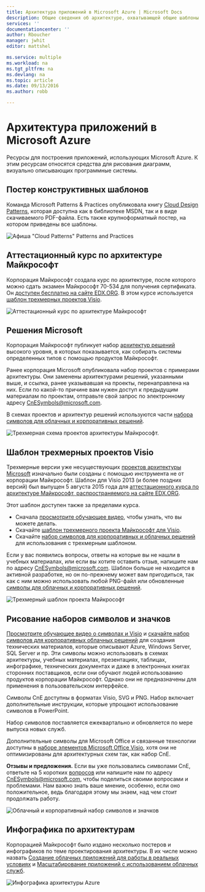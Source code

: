 ```yaml
---
title: Архитектура приложений в Microsoft Azure | Microsoft Docs
description: Общие сведения об архитектуре, охватывающей общие шаблоны разработки
services: ''
documentationcenter: ''
author: Rboucher
manager: jwhit
editor: mattshel

ms.service: multiple
ms.workload: na
ms.tgt_pltfrm: na
ms.devlang: na
ms.topic: article
ms.date: 09/13/2016
ms.author: robb

---
```

# Архитектура приложений в Microsoft Azure
Ресурсы для построения приложений, использующих Microsoft Azure. К этим ресурсам относятся средства для рисования диаграмм, визуально описывающих программные системы.

## Постер конструктивных шаблонов
Команда Microsoft Patterns & Practices опубликовала книгу [Cloud Design Patterns](http://msdn.microsoft.com/library/dn568099.aspx), которая доступна как в библиотеке MSDN, так и в виде скачиваемого PDF-файла. Есть также крупноформатный постер, на котором приведены все шаблоны.

![Афиша "Cloud Patterns" Patterns and Practices](./media/architecture-overview/PnPPatternPosterThumb.jpg)

## Аттестационный курс по архитектуре Майкрософт
Корпорация Майкрософт создала курс по архитектуре, после которого можно сдать экзамен Майкрософт 70-534 для получения сертификата. Он [доступен бесплатно на сайте EDX.ORG](https://www.edx.org/course/architecting-microsoft-azure-solutions-microsoft-dev205x). В этом курсе используется [шаблон трехмерных проектов Visio](#3d-blueprint-visio-template).

![Аттестационный курс по архитектуре Майкрософт](./media/architecture-overview/EDXCourse.png)

## Решения Microsoft
Корпорация Майкрософт публикует набор [архитектур решений](http://aka.ms/azblueprints) высокого уровня, в которых показывается, как собирать системы определенных типов с помощью продуктов Майкрософт.

Ранее корпорация Microsoft опубликовала набор проектов с примерами архитектуры. Они заменены архитектурами решений, указанными выше, и ссылка, ранее указывавшая на проекты, перенаправлена на них. Если по какой-то причине вам нужен доступ к предыдущим материалам по проектам, отправьте свой запрос по электронному адресу [CnESymbols@microsoft.com](mailto:CnESymbols@microsoft.com).

В схемах проектов и архитектур решений используются части [набора символов для облачных и корпоративных решений](#Drawing-symbol-and-icon-sets).

![Трехмерная схема проектов архитектуры Майкрософт.](./media/architecture-overview/BluePrintThumb.jpg)

## Шаблон трехмерных проектов Visio
Трехмерные версии уже несуществующих [проектов архитектуры Microsoft](http://aka.ms/azblueprints) изначально были созданы с помощью инструмента не от корпорации Майкрософт. Шаблон для Visio 2013 (и более поздних версий) был выпущен 5 августа 2015 года для [аттестационного курса по архитектуре Майкрософт, распространяемого на сайте EDX.ORG](#microsoft-architecture-certification-course).

Этот шаблон доступен также за пределами курса.

* Сначала [просмотрите обучающее видео](http://aka.ms/3dBlueprintTemplateVideo), чтобы узнать, что вы можете делать.
* Скачайте [шаблон трехмерного проекта Майкрософт для Visio](http://aka.ms/3DBlueprintTemplate).
* Скачайте [набор символов для корпоративных и облачных решений](#drawing-symbol-and-icon-sets) для использования с трехмерным шаблоном.

Если у вас появились вопросы, ответы на которые вы не нашли в учебных материалах, или если вы хотите оставить отзыв, напишите нам по адресу [CnESymbols@microsoft.com](mailto:CnESymbols@microsoft.com). Шаблон больше не находится в активной разработке, но он по-прежнему может вам пригодиться, так как с ним можно использовать любой PNG-файл или обновленные [символы для облачных и корпоративных решений](#drawing-symbol-and-icon-sets).

![Трехмерный шаблон проекта Майкрософт](./media/architecture-overview/3DBlueprintVisioTemplate.jpg)

## Рисование наборов символов и значков
[Просмотрите обучающее видео о символах и Visio](http://aka.ms/CnESymbolsVideo) и [скачайте набор символов для корпоративных облачных решений](http://aka.ms/CnESymbols) для создания технических материалов, которые описывают Azure, Windows Server, SQL Server и пр. Эти символы можно использовать в схемах архитектуры, учебных материалах, презентациях, таблицах, инфографике, технических документах и даже в электронных книгах сторонних поставщиков, если они обучают людей использованию продуктов корпорации Майкрософт. Однако они не предназначены для применения в пользовательском интерфейсе.

Символы CnE доступны в форматах Visio, SVG и PNG. Набор включает дополнительные инструкции, которые упрощают использование символов в PowerPoint.

Набор символов поставляется ежеквартально и обновляется по мере выпуска новых служб.

Дополнительные символы для Microsoft Office и связанные технологии доступны в [наборе элементов Microsoft Office Visio](http://www.microsoft.com/ru-RU/download/details.aspx?id=35772), хотя они не оптимизированы для архитектурных схем так, как набор CnE.

**Отзывы и предложения.** Если вы уже пользовались символами CnE, ответьте на 5 коротких [вопросов](http://aka.ms/azuresymbolssurveyv2) или напишите нам по адресу [CnESymbols@microsoft.com](mailto:CnESymbols@microsoft.com), чтобы поделиться своими вопросами и проблемами. Нам важно знать ваше мнение, особенно, если оно положительное, ведь благодаря этому мы знаем, над чем стоит продолжать работу.

![Облачный и корпоративный набор символов и значков](./media/architecture-overview/CnESymbols.png)

## Инфографика по архитектурам
Корпорацией Майкрософт было издано несколько постеров и инфографиков по теме проектирования архитектуры. В их числе можно назвать [Создание облачных приложений для работы в реальных условиях](https://azure.microsoft.com/documentation/infographics/building-real-world-cloud-apps/) и [Масштабирование приложений с использованием облачных служб](https://azure.microsoft.com/documentation/infographics/cloud-services/).

![Инфографика архитектуры Azure](./media/architecture-overview/AzureArchInfographicThumb.jpg)

<!---HONumber=AcomDC_0921_2016-->